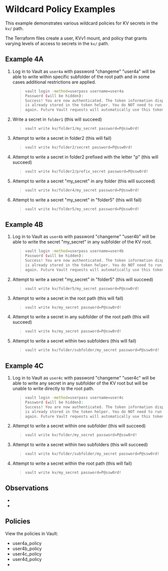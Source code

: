 # Wildcard Policy Examples

This example demonstrates various wildcard policies for KV secrets in the `kv/` path.

The Terraform files create a user, KVv1 mount, and policy that grants varying levels of access to secrets in the `kv/` path.

## Example 4A

1. Log in to Vault as `user4a` with password "changeme"
    "user4a" will be able to write within specific subfolder of the root path and in some cases additional restrictions are applied.
    >
    > ```bash
    > vault login -method=userpass username=user4a
    > Password (will be hidden):
    > Success! You are now authenticated. The token information displayed below
    > is already stored in the token helper. You do NOT need to run "vault login"
    > again. Future Vault requests will automatically use this token.
    > ```

2. Write a secret in `folder1` (this will succeed)
    >
    > ```bash
    > vault write kv/folder1/my_secret password=P@ssw0rd!
    > ```

3. Attempt to write a secret in folder2 (this will fail)
    >
    > ```bash
    > vault write kv/folder2/secret password=P@ssw0rd!
    > ```

4. Attempt to write a secret in folder2 prefixed with the letter "p" (this will succeed)
    >
    > ```bash
    > vault write kv/folder2/prefix_secret password=P@ssw0rd!
    > ```

5. Attempt to write a secret "my_secret" in any folder (this will succeed)
    >
    > ```bash
    > vault write kv/folder4/my_secret password=P@ssw0rd!
    > ```

6. Attempt to write a secret "my_secret" in "folder5" (this will fail)
    >
    > ```bash
    > vault write kv/folder5/my_secret password=P@ssw0rd!
    > ```

## Example 4B

1. Log in to Vault as `user4b` with password "changeme"
    "user4b" will be able to write the secret "my_secret" in any subfolder of the KV root.
    >
    > ```bash
    > vault login -method=userpass username=user4b
    > Password (will be hidden):
    > Success! You are now authenticated. The token information displayed below
    > is already stored in the token helper. You do NOT need to run "vault login"
    > again. Future Vault requests will automatically use this token.
    > ```

2. Attempt to write a secret "my_secret" in "folder5" (this will succeed)
    >
    > ```bash
    > vault write kv/folder5/my_secret password=P@ssw0rd!
    > ```

3. Attempt to write a secret in the root path (this will fail)
    >
    > ```bash
    > vault write kv/my_secret password=P@ssw0rd!
    > ```

4. Attempt to write a secret in any subfolder of the root path (this will succeed)
    >
    > ```bash
    > vault write kv/my_secret password=P@ssw0rd!
    > ```

5. Attempt to write a secret within two subfolders (this will fail)
    >
    > ```bash
    > vault write kv/folder/subfolder/my_secret password=P@ssw0rd!
    > ```

## Example 4C

1. Log in to Vault as `user4c` with password "changeme"
    "user4c" will be able to write any secret in any subfolder of the KV root but will be unable to write directly to the root path.
    >
    > ```bash
    > vault login -method=userpass username=user4c
    > Password (will be hidden):
    > Success! You are now authenticated. The token information displayed below
    > is already stored in the token helper. You do NOT need to run "vault login"
    > again. Future Vault requests will automatically use this token.
    > ```

2. Attempt to write a secret within one subfolder (this will succeed)
    >
    > ```bash
    > vault write kv/folder/my_secret password=P@ssw0rd!
    > ```

3. Attempt to write a secret within two subfolders (this will succeed)
    >
    > ```bash
    > vault write kv/folder/subfolder/my_secret password=P@ssw0rd!
    > ```

4. Attempt to write a secret within the root path (this will fail)
    >
    > ```bash
    > vault write kv/my_secret password=P@ssw0rd!
    > ```

## Observations

*
*

## Policies

View the policies in Vault:

* user4a_policy
* user4b_policy
* user4c_policy
* user4d_policy
*
